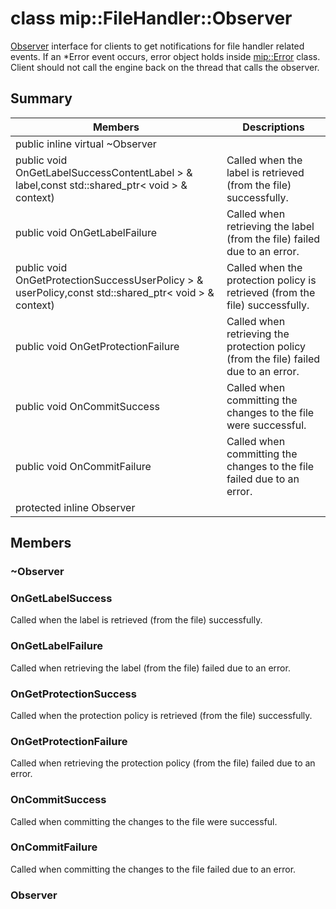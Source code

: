 # class mip::FileHandler::Observer 
[Observer](#classmip_1_1_file_handler_1_1_observer) interface for clients to get notifications for file handler related events.
If an *Error event occurs, error object holds inside [mip::Error](#classmip_1_1_error) class. 
Client should not call the engine back on the thread that calls the observer.
## Summary
 Members                        | Descriptions                                
--------------------------------|---------------------------------------------
public inline virtual  ~Observer | 
public void OnGetLabelSuccessContentLabel > & label,const std::shared_ptr< void > & context) | Called when the label is retrieved (from the file) successfully.
public void OnGetLabelFailure | Called when retrieving the label (from the file) failed due to an error.
public void OnGetProtectionSuccessUserPolicy > & userPolicy,const std::shared_ptr< void > & context) | Called when the protection policy is retrieved (from the file) successfully.
public void OnGetProtectionFailure | Called when retrieving the protection policy (from the file) failed due to an error.
public void OnCommitSuccess | Called when committing the changes to the file were successful.
public void OnCommitFailure | Called when committing the changes to the file failed due to an error.
protected inline  Observer | 
## Members
### ~Observer
### OnGetLabelSuccess
Called when the label is retrieved (from the file) successfully.
### OnGetLabelFailure
Called when retrieving the label (from the file) failed due to an error.
### OnGetProtectionSuccess
Called when the protection policy is retrieved (from the file) successfully.
### OnGetProtectionFailure
Called when retrieving the protection policy (from the file) failed due to an error.
### OnCommitSuccess
Called when committing the changes to the file were successful.
### OnCommitFailure
Called when committing the changes to the file failed due to an error.
### Observer